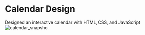# Calendar Design 
Designed an interactive calendar with HTML, CSS, and JavaScript 
![calendar_snapshot](https://github.com/sm-11/Github-Portfolio/assets/117120122/7defffa3-5c63-4e2c-95ad-99c817cd92cd)

